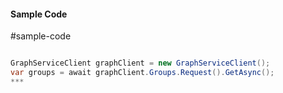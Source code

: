 #### Sample Code
#sample-code 

```C#

GraphServiceClient graphClient = new GraphServiceClient();
var groups = await graphClient.Groups.Request().GetAsync();
*** 

```
